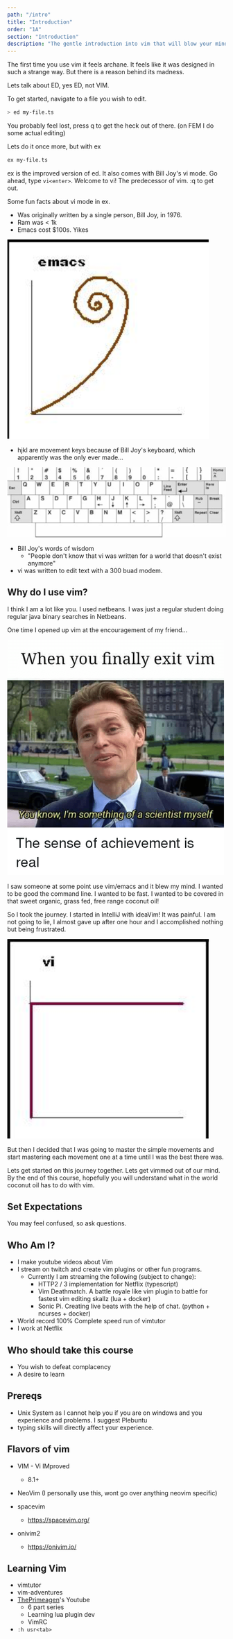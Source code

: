 ```yaml
---
path: "/intro"
title: "Introduction"
order: "1A"
section: "Introduction"
description: "The gentle introduction into vim that will blow your mind and cover you in coconut oil."
---
```


The first time you use vim it feels archane.  It feels like it was designed in
such a strange way.  But there is a reason behind its madness.

Lets talk about ED, yes ED, not VIM.

To get started, navigate to a file you wish to edit.

```bash
> ed my-file.ts
```

You probably feel lost, press q to get the heck out of there.  (on FEM I do
some actual editing)

Lets do it once more, but with ex

```bash
ex my-file.ts
```

ex is the improved version of ed.  It also comes with Bill Joy's vi mode.  Go
ahead, type `vi<enter>`.  Welcome to vi!  The predecessor of vim.  :q to get
out.

Some fun facts about vi mode in ex.

* Was originally written by a single person, Bill Joy, in 1976.
* Ram was < 1k
* Emacs cost $100s.  Yikes

![Emacs Leraning Curve](./images/emacs-learning.png)

* hjkl are movement keys because of Bill Joy's keyboard, which apparently was
  the only ever made...

![Bill Joys Keyboard](./images/bill-joys-keyboard.jpeg)

* Bill Joy's words of wisdom
  * "People don't know that vi was written for a world that doesn't exist anymore"
* vi was written to edit text with a 300 buad modem.

## Why do I use vim?

I think I am a lot like you.  I used netbeans.  I was just a regular student
doing regular java binary searches in Netbeans.

One time I opened up vim at the encouragement of my friend...

![When I Exit Vim](./images/exit-vim.png)

I saw someone at some point
use vim/emacs and it blew my mind.  I wanted to be good the command line.  I
wanted to be fast.  I wanted to be covered in that sweet organic, grass fed,
free range coconut oil!

So I took the journey.  I started in IntelliJ with ideaVim!  It was painful.  I
am not going to lie, I almost gave up after one hour and I accomplished nothing
but being frustrated.

![Vim Learning Curve](./images/vi-learning.png)

But then I decided that I was going to master the simple
movements and start mastering each movement one at a time until I was the best
there was.

Lets get started on this journey together.  Lets get vimmed out of our mind.
By the end of this course, hopefully you will understand what in the world
coconut oil has to do with vim.

## Set Expectations
You may feel confused, so ask questions.

## Who Am I?
* I make youtube videos about Vim
* I stream on twitch and create vim plugins or other fun programs.
  * Currently I am streaming the following (subject to change):
    * HTTP2 / 3 implementation for Netflix (typescript)
    * Vim Deathmatch.  A battle royale like vim plugin to battle for fastest
      vim editing skallz (lua + docker)
    * Sonic Pi.  Creating live beats with the help of chat. (python + ncurses + docker)
* World record 100% Complete speed run of vimtutor
* I work at Netflix

## Who should take this course
* You wish to defeat complacency
* A desire to learn

## Prereqs
* Unix System as I cannot help you if you are on windows and you experience and
  problems.  I suggest Plebuntu
* typing skills will directly affect your experience.

## Flavors of vim
* VIM - Vi IMproved
    * 8.1+

* NeoVim (I personally use this, wont go over anything neovim specific)

* spacevim
    * https://spacevim.org/

* onivim2
    * https://onivim.io/

## Learning Vim
* vimtutor
* vim-adventures
* [ThePrimeagen](https://youtube.com/ThePrimeagen)'s Youtube
  * 6 part series
  * Learning lua plugin dev
  * VimRC
* `:h usr<tab>`


